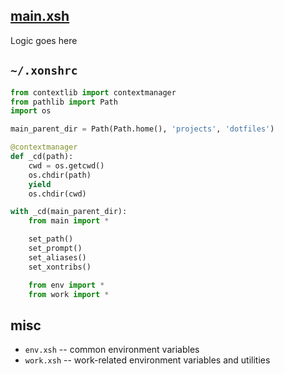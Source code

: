## [main.xsh](main.xsh)

Logic goes here

## `~/.xonshrc`

```python
from contextlib import contextmanager
from pathlib import Path
import os

main_parent_dir = Path(Path.home(), 'projects', 'dotfiles')

@contextmanager
def _cd(path):
    cwd = os.getcwd()
    os.chdir(path)
    yield
    os.chdir(cwd)

with _cd(main_parent_dir):
    from main import *

    set_path()
    set_prompt()
    set_aliases()
    set_xontribs()

    from env import *
    from work import *
```


## misc

* `env.xsh` -- common environment variables
* `work.xsh` -- work-related environment variables and utilities